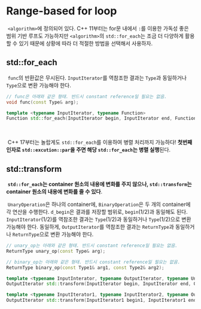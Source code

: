 # Range-based for loop

&nbsp;`<algorithm>`에 정의되어 있다. C++ 11부터는 for문 내에서 `:`를 이용한 가독성 좋은 범위 기반 루프도 가능하지만 `<algorithm>`의 `std::for_each`는 조금 더 다양하게 활용할 수 있기 때문에 상황에 따라 더 적절한 방법을 선택해서 사용하자.


## std::for_each

&nbsp;`func`의 반환값은 무시된다. `InputIterator`를 역참조한 결과는 `Type`과 동일하거나 `Type`으로 변환 가능해야 한다.

```C++
// func은 아래와 같은 형태. 반드시 constant reference일 필요는 없음.
void func(const Type& arg);

template <typename InputIterator, typename Function>
Function std::for_each(InputIterator begin, InputIterator end, Function func);
```
<br>

&nbsp;C++ 17부터는 놀랍게도 `std::for_each`를 이용하여 병렬 처리까지 가능하다! **첫번째 인자로 `std::excution::par`을 주면 해당 `std::for_each`는 병렬 실행**된다.


## std::transform

&nbsp;**`std::for_each`는 container 원소의 내용에 변화를 주지 않으나, `std::transform`는 container 원소의 내용에 변화를 줄 수 있다**.

&nbsp;`UnaryOperation`은 하나의 container에, `BinaryOperation`은 두 개의 container에 각 연산을 수행한다. `d_begin`은 결과를 저장할 범위로, `begin`(1/2)과 동일해도 된다. `InputIterator`(1/2)를 역참조한 결과는 `Type`(1/2)과 동일하거나 `Type`(1/2)으로 변환 가능해야 한다. 동일하게, `OutputIterator`를 역참조한 결과는 `ReturnType`과 동일하거나 `ReturnType`으로 변환 가능해야 한다.

```C++
// unary_op는 아래와 같은 형태. 반드시 constant reference일 필요는 없음.
ReturnType unary_op(const Type& arg);

// binary_op는 아래와 같은 형태. 반드시 constant reference일 필요는 없음.
ReturnType binary_op(const Type1& arg1, const Type2& arg2);

template <typename InputInterator, typename OutputIterator, typename UnaryOperation>
OutputIterator std::transform(InputIterator begin, InputIterator end, OutputIterator d_begin, UnaryOperation unary_op);

template <typename InputIterator1, typename InputIterator2, typename OutputIterator, typename BinaryOperation>
OutputIterator std::transform(InputIterator1 begin1, InputIterator1 end1, InputIterator2 begin2, InputIterator2 end2, OutputIterator d_begin, BinaryOperation binary_op);
```

